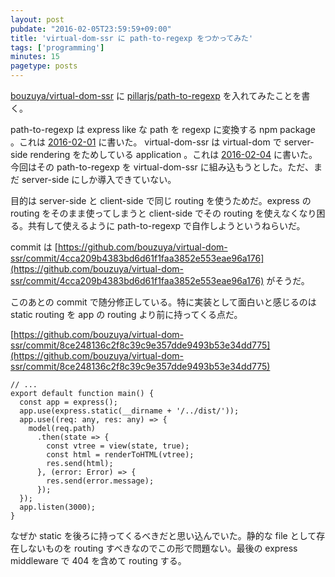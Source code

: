```yaml
---
layout: post
pubdate: "2016-02-05T23:59:59+09:00"
title: 'virtual-dom-ssr に path-to-regexp をつかってみた'
tags: ['programming']
minutes: 15
pagetype: posts
---
```

[bouzuya/virtual-dom-ssr][] に [pillarjs/path-to-regexp][] を入れてみたことを書く。

path-to-regexp は express like な path を regexp に変換する npm package 。これは [2016-02-01][] に書いた。 virtual-dom-ssr は virtual-dom で server-side rendering をためしている application 。これは [2016-02-04][] に書いた。 今回はその path-to-regexp を virtual-dom-ssr に組み込もうとした。ただ、まだ server-side にしか導入できていない。

目的は server-side と client-side で同じ routing を使うためだ。express の routing をそのまま使ってしまうと client-side でその routing を使えなくなり困る。共有して使えるように path-to-regexp で自作しようというねらいだ。

commit は [https://github.com/bouzuya/virtual-dom-ssr/commit/4cca209b4383bd6d61f1faa3852e553eae96a176](https://github.com/bouzuya/virtual-dom-ssr/commit/4cca209b4383bd6d61f1faa3852e553eae96a176) がそうだ。

このあとの commit で随分修正している。特に実装として面白いと感じるのは static routing を app の routing より前に持ってくる点だ。

[https://github.com/bouzuya/virtual-dom-ssr/commit/8ce248136c2f8c39c9e357dde9493b53e34dd775](https://github.com/bouzuya/virtual-dom-ssr/commit/8ce248136c2f8c39c9e357dde9493b53e34dd775)

```
// ...
export default function main() {
  const app = express();
  app.use(express.static(__dirname + '/../dist/'));
  app.use((req: any, res: any) => {
    model(req.path)
      .then(state => {
        const vtree = view(state, true);
        const html = renderToHTML(vtree);
        res.send(html);
      }, (error: Error) => {
        res.send(error.message);
      });
  });
  app.listen(3000);
}
```

なぜか static を後ろに持ってくるべきだと思い込んでいた。静的な file として存在しないものを routing すべきなのでこの形で問題ない。最後の express middleware で 404 を含めて routing する。

[2016-02-01]: http://blog.bouzuya.net/2016/02/01/
[2016-02-04]: http://blog.bouzuya.net/2016/02/04/
[bouzuya/virtual-dom-ssr]: https://github.com/bouzuya/virtual-dom-ssr
[pillarjs/path-to-regexp]: https://github.com/pillarjs/path-to-regexp
